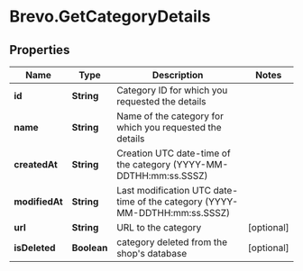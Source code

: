 # Brevo.GetCategoryDetails

## Properties
Name | Type | Description | Notes
------------ | ------------- | ------------- | -------------
**id** | **String** | Category ID for which you requested the details | 
**name** | **String** | Name of the category for which you requested the details | 
**createdAt** | **String** | Creation UTC date-time of the category (YYYY-MM-DDTHH:mm:ss.SSSZ) | 
**modifiedAt** | **String** | Last modification UTC date-time of the category (YYYY-MM-DDTHH:mm:ss.SSSZ) | 
**url** | **String** | URL to the category | [optional] 
**isDeleted** | **Boolean** | category deleted from the shop's database | [optional] 


